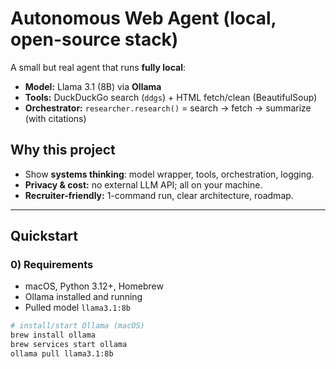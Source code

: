 # Autonomous Web Agent (local, open-source stack)

A small but real agent that runs **fully local**:
- **Model:** Llama 3.1 (8B) via **Ollama**
- **Tools:** DuckDuckGo search (`ddgs`) + HTML fetch/clean (BeautifulSoup)
- **Orchestrator:** `researcher.research()` = search → fetch → summarize (with citations)

## Why this project
- Show **systems thinking**: model wrapper, tools, orchestration, logging.
- **Privacy & cost:** no external LLM API; all on your machine.
- **Recruiter-friendly:** 1-command run, clear architecture, roadmap.

---

## Quickstart

### 0) Requirements
- macOS, Python 3.12+, Homebrew
- Ollama installed and running
- Pulled model `llama3.1:8b`

```bash
# install/start Ollama (macOS)
brew install ollama
brew services start ollama
ollama pull llama3.1:8b
